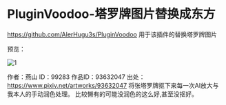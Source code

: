 # PluginVoodoo-塔罗牌图片替换成东方
https://github.com/AlerHugu3s/PluginVoodoo
用于该插件的替换塔罗牌图片

预览：


![1](https://user-images.githubusercontent.com/75010467/143873822-7aef1fd9-47e0-4cb7-94b0-0d73348f511f.jpg)


作者：燕山
ID：99283
作品ID：93632047
出处：https://www.pixiv.net/artworks/93632047
将张塔罗牌抠下来每一次AI放大与我本人的手动润色处理。
比较懒有的可能没润色的这么好,甚至没抠好。

